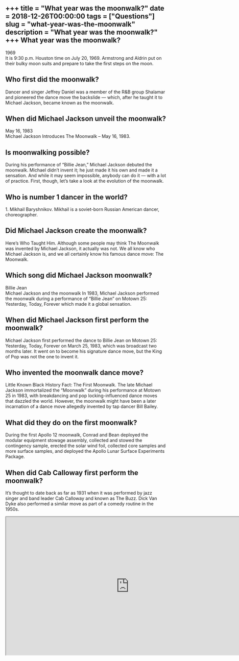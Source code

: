 +++
title = "What year was the moonwalk?"
date = 2018-12-26T00:00:00
tags = ["Questions"]
slug = "what-year-was-the-moonwalk"
description = "What year was the moonwalk?"
+++
What year was the moonwalk?
---------------------------

1969  
It is 9:30 p.m. Houston time on July 20, 1969. Armstrong and Aldrin put on their bulky moon suits and prepare to take the first steps on the moon.

Who first did the moonwalk?
---------------------------

Dancer and singer Jeffrey Daniel was a member of the R&amp;B group Shalamar and pioneered the dance move the backslide — which, after he taught it to Michael Jackson, became known as the moonwalk.

When did Michael Jackson unveil the moonwalk?
---------------------------------------------

May 16, 1983  
Michael Jackson Introduces The Moonwalk – May 16, 1983.

Is moonwalking possible?
------------------------

During his performance of “Billie Jean,” Michael Jackson debuted the moonwalk. Michael didn’t invent it; he just made it his own and made it a sensation. And while it may seem impossible, anybody can do it — with a lot of practice. First, though, let’s take a look at the evolution of the moonwalk.

Who is number 1 dancer in the world?
------------------------------------

1\. Mikhail Baryshnikov. Mikhail is a soviet-born Russian American dancer, choreographer.

Did Michael Jackson create the moonwalk?
----------------------------------------

Here’s Who Taught Him. Although some people may think The Moonwalk was invented by Michael Jackson, it actually was not. We all know who Michael Jackson is, and we all certainly know his famous dance move: The Moonwalk.

Which song did Michael Jackson moonwalk?
----------------------------------------

Billie Jean  
Michael Jackson and the moonwalk In 1983, Michael Jackson performed the moonwalk during a performance of “Billie Jean” on Motown 25: Yesterday, Today, Forever which made it a global sensation.

When did Michael Jackson first perform the moonwalk?
----------------------------------------------------

Michael Jackson first performed the dance to Billie Jean on Motown 25: Yesterday, Today, Forever on March 25, 1983, which was broadcast two months later. It went on to become his signature dance move, but the King of Pop was not the one to invent it.

Who invented the moonwalk dance move?
-------------------------------------

Little Known Black History Fact: The First Moonwalk. The late Michael Jackson immortalized the “Moonwalk” during his performance at Motown 25 in 1983, with breakdancing and pop locking-influenced dance moves that dazzled the world. However, the moonwalk might have been a later incarnation of a dance move allegedly invented by tap dancer Bill Bailey.

What did they do on the first moonwalk?
---------------------------------------

During the first Apollo 12 moonwalk, Conrad and Bean deployed the modular equipment stowage assembly, collected and stowed the contingency sample, erected the solar wind foil, collected core samples and more surface samples, and deployed the Apollo Lunar Surface Experiments Package.

When did Cab Calloway first perform the moonwalk?
-------------------------------------------------

It’s thought to date back as far as 1931 when it was performed by jazz singer and band leader Cab Calloway and known as The Buzz. Dick Van Dyke also performed a similar move as part of a comedy routine in the 1950s.

<iframe allow="accelerometer; autoplay; clipboard-write; encrypted-media; gyroscope; picture-in-picture" allowfullscreen="" class="__youtube_prefs__  epyt-is-override  no-lazyload" data-no-lazy="1" data-origheight="433" data-origwidth="770" data-skipgform_ajax_framebjll="" height="433" id="_ytid_92575" loading="lazy" src="https://www.youtube.com/embed/g3t9-kf7ZNA?enablejsapi=1&list=RDg3t9-kf7ZNA&autoplay=0&cc_load_policy=0&cc_lang_pref=&iv_load_policy=1&loop=0&modestbranding=0&rel=1&fs=1&playsinline=0&autohide=2&theme=dark&color=red&controls=1&" title="YouTube player" width="770"></iframe>